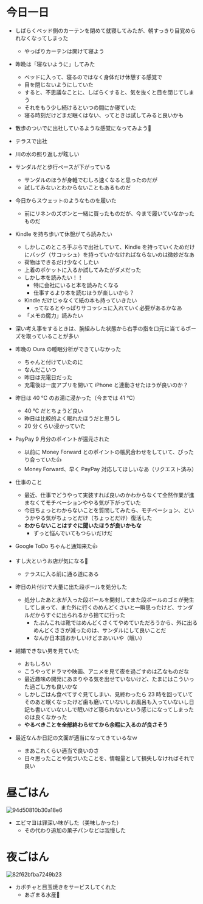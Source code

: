 # 今日一日
- しばらくベッド側のカーテンを閉めて就寝してみたが、朝すっきり目覚められなくなってしまった
    - やっぱりカーテンは開けて寝よう

- 昨晩は「寝ないように」してみた
    - ベッドに入って、寝るのではなく身体だけ休憩する感覚で
    - 目を閉じないようにしていた
    - すると、不思議なことに、しばらくすると、気を抜くと目を閉じてしまう
    - それをもう少し続けるといつの間にか寝ていた
    - 寝る時刻だけどまだ眠くはない、ってときは試してみると良いかも

- 散歩のついでに出社しているような感覚になってみよう🤣

- テラスで出社

- 川の水の照り返しが眩しい

- サンダルだと歩行ペースが下がっている
    - サンダルのほうが身軽でむしろ速くなると思ったのだが
    - 試してみないとわからないこともあるものだ

- 今日からスウェットのようなものを履いた
    - 前にリネンのズボンと一緒に買ったものだが、今まで履いていなかったものだ

- Kindle を持ち歩いて休憩がてら読みたい
    - しかしこのところ手ぶらで出社していて、Kindle を持っていくためだけにバッグ（サコッシュ）を持っていかなければならないのは微妙だなあ
    - 荷物はできるだけ少なくしたい
    - 上着のポケットに入るか試してみたがダメだった
    - しかし本を読みたい！！
        - 特に会社にいると本を読みたくなる
        - 仕事するより本を読むほうが楽しいから？
    - Kindle だけじゃなくて紙の本も持っていきたい
        - ってなるとやっぱりサコッシュに入れていく必要があるかなあ
    - 「メモの魔力」読みたい

- 深い考え事をするときは、腕組みした状態から右手の指を口元に当てるポーズを取っていることが多い

- 昨晩の Oura の睡眠分析ができていなかった
    - ちゃんと付けていたのに
    - なんだこいつ
    - 昨日は充電日だった
    - 充電後は一度アプリを開いて iPhone と連動させたほうが良いのか？

- 昨日は 40 ℃ のお湯に浸かった（今までは 41 ℃）
    - 40 ℃ だとちょうど良い
    - 昨日は比較的よく眠れたほうだと思うし
    - 20 分くらい浸かっていた

- PayPay 9 月分のポイントが還元された
    - 以前に Money Forward とのポイントの帳尻合わせをしていて、ぴったり合っていた👍
    - Money Forward、早く PayPay 対応してほしいなあ（リクエスト済み）

- 仕事のこと
    - 最近、仕事でどうやって実装すれば良いのかわからなくて全然作業が進まなくてモチベーションややる気が下がっていた
    - 今日ちょっとわからないことを質問してみたら、モチベーション、というかやる気がちょっとだけ（ちょっとだけ）復活した
    - **わからないことはすぐに聞いたほうが良いかもな**
        - ずっと悩んでいてもつらいだけだ

- Google ToDo ちゃんと通知来た👍

- すし大というお店が気になる👀
    - テラスに入る前に通る道にある

- 昨日の片付けで大量に出た段ボールを処分した
    - 処分したあと水が入った段ボールを開封してまた段ボールのゴミが発生してしまって、また外に行くのめんどくさいと一瞬思ったけど、サンダルだからすぐに出られるから捨てに行った
        - たぶんこれは靴ではめんどくさくてやめていただろうから、外に出るめんどくささが減ったのは、サンダルにして良いことだ
        - なんか日本語おかしいけどまあいいや（眠い）

- 結婚できない男を見ていた
    - おもしろい
    - こうやってドラマや映画、アニメを見て夜を過ごすのは乙なものだな
    - 最近趣味の開発にあまりやる気を出せていないけど、たまにはこういった過ごし方も良いかな
    - しかしごはん食べてすぐ見てしまい、見終わったら 23 時を回っていてそのあと眠くなったけど歯も磨いていないしお風呂も入っていないし日記も書いていないしで眠いけど寝られないという感じになってしまったのは良くなかった
    - **やるべきことを全部終わらせてから余暇に入るのが良さそう**

- 最近なんか日記の文面が適当になってきているなｗ
    - まあこれくらい適当で良いのさ
    - 日々思ったことや気づいたことを、情報量として損失しなければそれで良い

# 昼ごはん
![94d50810b30a18e6](/images/2019/10/94d50810b30a18e6.jpg)

- エビマヨは罪深い味がした（美味しかった）
    - その代わり追加の菓子パンなどは我慢した

# 夜ごはん
![82f62bfba7249b23](/images/2019/10/82f62bfba7249b23.jpg)

- カボチャと目玉焼きをサービスしてくれた
    - あざまる水産🙏
